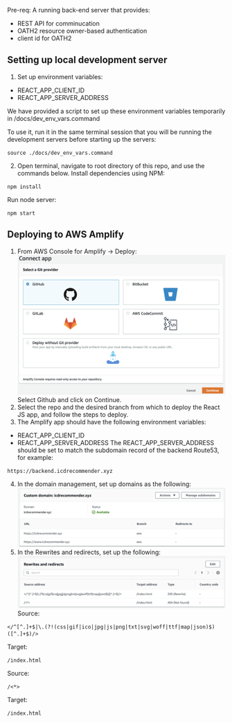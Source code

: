 
Pre-req: A running back-end server that provides: 
  - REST API for comminucation
  - OATH2 resource owner-based authentication
  - client id for OATH2

## Setting up local development server
1. Set up environment variables:
  - REACT_APP_CLIENT_ID
  - REACT_APP_SERVER_ADDRESS
  
We have provided a script to set up these environment variables temporarily in /docs/dev_env_vars.command

To use it, run it in the same terminal session that you will be running the development servers before starting up the servers:
```
source ./docs/dev_env_vars.command
```

2. Open terminal, navigate to root directory of this repo, and use the commands below.
Install dependencies using NPM:
```
npm install
```
Run node server:
```
npm start
```

## Deploying to AWS Amplify
1. From AWS Console for Amplify -> Deploy:
![](docs/Picture1.png)
Select Github and click on Continue.
2. Select the repo and the desired branch from which to deploy the React JS app, and follow the steps to deploy.
3. The Amplify app should have the following environment variables:
- REACT_APP_CLIENT_ID
- REACT_APP_SERVER_ADDRESS
The REACT_APP_SERVER_ADDRESS should be set to match the subdomain record of the backend Route53, for example:
```
https://backend.icdrecommender.xyz
```
4. In the domain management, set up domains as the following:
![](docs/Picture2.png)
5. In the Rewrites and redirects, set up the following:
![](docs/Picture3.png)
Source:
```
</^[^.]+$|\.(?!(css|gif|ico|jpg|js|png|txt|svg|woff|ttf|map|json)$)([^.]+$)/>
```
Target:
```
/index.html
```
Source:
```
/<*>
```
Target:
```
/index.html
```

